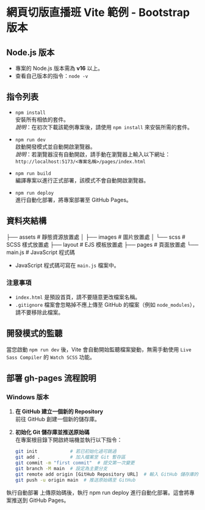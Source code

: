 # 網頁切版直播班 Vite 範例 - Bootstrap 版本

## Node.js 版本
- 專案的 Node.js 版本需為 **v16** 以上。
- 查看自己版本的指令：`node -v`

## 指令列表
- `npm install`  
  安裝所有相依的套件。  
  *說明*：在初次下載該範例專案後，請使用 `npm install` 來安裝所需的套件。

- `npm run dev`  
  啟動開發模式並自動開啟瀏覽器。  
  *說明*：若瀏覽器沒有自動開啟，請手動在瀏覽器上輸入以下網址：  
  `http://localhost:5173/<專案名稱>/pages/index.html`

- `npm run build`  
  編譯專案以進行正式部署，該模式不會自動開啟瀏覽器。

- `npm run deploy`  
  進行自動化部署，將專案部署至 GitHub Pages。

## 資料夾結構
├── assets # 靜態資源放置處 │ ├── images # 圖片放置處 │ └── scss # SCSS 樣式放置處 ├── layout # EJS 模板放置處 ├── pages # 頁面放置處 └── main.js # JavaScript 程式碼


- JavaScript 程式碼可寫在 `main.js` 檔案中。

### 注意事項
- `index.html` 是預設首頁，請不要隨意更改檔案名稱。
- `.gitignore` 檔案會忽略掉不應上傳至 GitHub 的檔案（例如 `node_modules`），請不要移除此檔案。

## 開發模式的監聽
當您啟動 `npm run dev` 後，Vite 會自動開始監聽檔案變動，無需手動使用 `Live Sass Compiler` 的 `Watch SCSS` 功能。

## 部署 gh-pages 流程說明

### Windows 版本
1. **在 GitHub 建立一個新的 Repository**  
   前往 GitHub 創建一個新的儲存庫。

2. **初始化 Git 儲存庫並推送原始碼**  
   在專案根目錄下開啟終端機並執行以下指令：
   ```bash
   git init            # 若已初始化過可跳過
   git add .           # 加入檔案至 Git 暫存區
   git commit -m "first commit"  # 提交第一次變更
   git branch -M main  # 設定為主要分支
   git remote add origin [GitHub Repository URL]  # 輸入 GitHub 儲存庫的 URL
   git push -u origin main  # 推送原始碼至 GitHub

執行自動部署
上傳原始碼後，執行 npm run deploy 進行自動化部署。這會將專案推送到 GitHub Pages。

 

